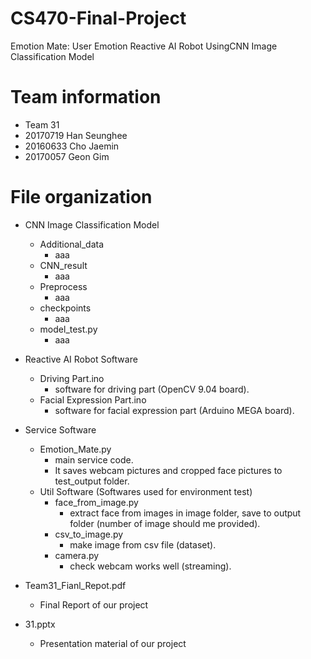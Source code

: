 # CS470-Final-Project
Emotion Mate: User Emotion Reactive AI Robot UsingCNN Image Classification Model

# Team information
- Team 31
- 20170719 Han Seunghee
- 20160633 Cho Jaemin
- 20170057 Geon Gim

# File organization

- CNN Image Classification Model
  - Additional_data
    - aaa
  - CNN_result
    - aaa
  - Preprocess
    - aaa
  - checkpoints
     - aaa
  - model_test.py
    - aaa

- Reactive AI Robot Software
  - Driving Part.ino
    - software for driving part (OpenCV 9.04 board). 
  - Facial Expression Part.ino
    - software for facial expression part (Arduino MEGA board).

- Service Software
  - Emotion_Mate.py
    - main service code.
    - It saves webcam pictures and cropped face pictures to test_output folder. 
  - Util Software (Softwares used for environment test)  
    - face_from_image.py
      - extract face from images in image folder, save to output folder (number of image should me provided).
    - csv_to_image.py
      - make image from csv file (dataset).
    - camera.py
      - check webcam works well (streaming).
 
- Team31_Fianl_Repot.pdf
  - Final Report of our project
 
- 31.pptx
  - Presentation material of our project
